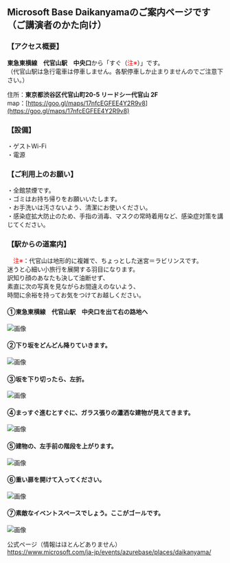 ## **Microsoft Base Daikanyamaのご案内ページです**（ご講演者のかた向け）



### 【アクセス概要】
**東急東横線　代官山駅　中央口**から「すぐ（<font color=red>注※</font>）」です。<br>
（代官山駅は急行電車は停車しません。各駅停車しか止まりませんのでご注意下さい。）<br>


住所：**東京都渋谷区代官山町20-5 リードシー代官山 2F**<br>
map：[https://goo.gl/maps/17nfcEGFEE4Y2R9v8](https://goo.gl/maps/17nfcEGFEE4Y2R9v8)<br>

### 【設備】
・ゲストWi-Fi<br>
・電源<br>

### 【ご利用上のお願い】
・全館禁煙です。<br>
・ゴミはお持ち帰りをお願いいたします。<br>
・お手洗いは汚さないよう、清潔にお使いください。<br>
・感染症拡大防止のため、手指の消毒、マスクの常時着用など、感染症対策を講じてください。<br>


### 【駅からの道案内】

　<font color=red>注※</font>：代官山は地形的に複雑で、ちょっとした迷宮＝ラビリンスです。<br>
迷うと心細い小旅行を展開する羽目になります。<br>
訳知り顔のあなたも決して油断せず、<br>
素直に次の写真を見ながらお間違えのないよう、<br>
時間に余裕を持ってお気をつけてお越しください。<br>

#### ①東急東横線　代官山駅　中央口を出て右の路地へ
![画像](https://techmode.co.jp/images/MicrosoftBaseDaikanyama_0.jpeg)

#### ②下り坂をどんどん降りていきます。
![画像](https://techmode.co.jp/images/MicrosoftBaseDaikanyama_1.jpeg)

#### ③坂を下り切ったら、左折。
![画像](https://techmode.co.jp/images/MicrosoftBaseDaikanyama_2.png)

#### ④まっすぐ進むとすぐに、ガラス張りの瀟洒な建物が見えてきます。
![画像](https://techmode.co.jp/images/MicrosoftBaseDaikanyama_3.png)

#### ⑤建物の、左手前の階段を上がります。
![画像](https://techmode.co.jp/images/MicrosoftBaseDaikanyama_4.png)

#### ⑥重い扉を開けて入ってください。
![画像](https://techmode.co.jp/images/MicrosoftBaseDaikanyama_5.jpeg)

#### ⑦素敵なイベントスペースでしょう。ここがゴールです。
![画像](https://techmode.co.jp/images/MicrosoftBaseDaikanyama_9.jpeg)







公式ページ（情報はほとんどありません）<br>
https://www.microsoft.com/ja-jp/events/azurebase/places/daikanyama/

